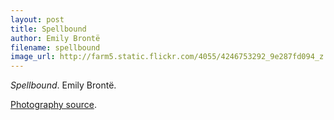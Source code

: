 ```yaml
---
layout: post
title: Spellbound
author: Emily Brontë
filename: spellbound
image_url: http://farm5.static.flickr.com/4055/4246753292_9e287fd094_z.jpg
---
```


_Spellbound_.  Emily Brontë.

[Photography source](http://www.flickr.com/photos/snugglepup/4246753292/).